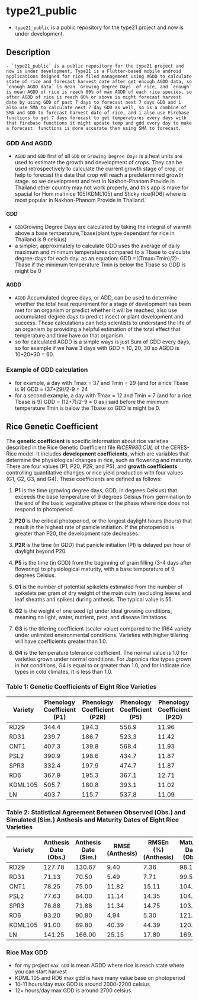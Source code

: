 # type21_public

- `type21_public` is a public repository for the type21 project and now is under development.

## Description

    - `type21_public` is a public repository for the type21 project and now is under development, Type21 is a Flutter-based mobile android applications deigned for rice filed management using AGDD to calculate state of rice and forecast harvest date after get enough AGDD data, so `enough AGDD data` is mean `Growing Degree Days` of rice, and `enough` is mean AGDD of rice is reach 80% of max AGDD of each rice species, so after AGDD of rice is reach 80% or above is might forecast harvest date by using GDD of past 7 days to forecast next 7 days GDD and i also use SMA to calculate next 7 day GDD as well, so is a combine of SMA and GDD to forecast harvest date of rice, and i also use Firebase functions to get 7 days forecast to get temperatures every days with that firebase functions it might update temp and gdd every day to make a forecast  functions is more accurate then using SMA to forecast.

### GDD And AGDD

- `AGDD` and `GDD` first of all `GDD` or `Growing Degree Days` is a heat units are used to estimate the growth and development of crops. They can be used retrospectively to calculate the current growth stage of crop, or help to forecast the date that crop will reach a predetermined growth stage.
so we development and test in Nakhon-Phanom Provide in Thailand other country may not work properly, and this app is make for spacial for Hom mali rice 105(KDML105) and Sticky rice(RD6) where is most popular in Nakhon-Phanom Provide in Thailand.

#### GDD

- `GDD`Growing Degree Days are calculated by taking the integral of warmth above a base temperature,Tbase(plant type dependant for rice in Thailand is 9 celsius)
- a simpler, approximately to calculate GDD uses the average of daily maximum and minimum temperatures compared to a Tbase to calculate degree-days for each day.
  as an equation: GDD =((Tmax+Tmin)/2)-Tbase
   if the minimum temperature Tmin is below the Tbase so GDD is might be 0

#### AGDD

- `AGDD` Accumulated degree days, or ADD, can be used to determine whether the total heat requirement for a stage of development has been met for an organism or predict whether it will be reached,  also use accumulated degree days to predict insect or plant development and success. These calculations can help scientists to understand the life of an organism by providing a helpful estimation of the total effect that temperature and time have on that organism.
- so for calculated AGDD is a simple ways is just Sum of GDD every days, so for example if we have 3 days with GDD = 10, 20, 30 so AGDD is 10+20+30 = 60.

### Example of GDD calculation

- for example, a day with Tmax = 37 and Tmin = 29 (and for a rice Tbase is 9) GDD = (37+29)/2-9 = 24
- for a second example, a day with Tmax = 12 and Tmin = 7 (and for a rice Tbase is 9)
 GDD = (12+7)/2-9 = 0 as i said before the minimum temperature Tmin is below the Tbase so GDD is might be 0.

## Rice Genetic Coefficient

The **genetic coefficient** is specific information about rice varieties described in the Rice Genetic Coefficient file *RICER980.CUL* of the CERES-Rice model. It includes **development coefficients**, which are variables that determine the physiological changes in rice, such as flowering and maturity. There are four values (P1, P20, P2R, and P5), and **growth coefficients** controlling quantitative changes or rice yield production with four values (G1, G2, G3, and G4). These coefficients are defined as follows:

1. **P1** is the time (growing degree days, GDD, in degrees Celsius) that exceeds the base temperature of 9 degrees Celsius from germination to the end of the basic vegetative phase or the phase where rice does not respond to photoperiod.

2. **P20** is the critical photoperiod, or the longest daylight hours (hours) that result in the highest rate of panicle initiation. If the photoperiod is greater than P20, the development rate decreases.

3. **P2R** is the time (in GDD) that panicle initiation (PI) is delayed per hour of daylight beyond P20.

4. **P5** is the time (in GDD) from the beginning of grain filling (3-4 days after flowering) to physiological maturity, with a base temperature of 9 degrees Celsius.

5. **G1** is the number of potential spikelets estimated from the number of spikelets per gram of dry weight of the main culm (excluding leaves and leaf sheaths and spikes) during anthesis. The typical value is 55.

6. **G2** is the weight of one seed (g) under ideal growing conditions, meaning no light, water, nutrient, pest, and disease limitations.

7. **G3** is the tillering coefficient (scaler value) compared to the IR64 variety under unlimited environmental conditions. Varieties with higher tillering will have coefficients greater than 1.0.

8. **G4** is the temperature tolerance coefficient. The normal value is 1.0 for varieties grown under normal conditions. For Japonica rice types grown in hot conditions, G4 is equal to or greater than 1.0, and for Indicate rice types in cold climates, it is less than 1.0.

### **Table 1: Genetic Coefficients of Eight Rice Varieties**

| Variety   | Phenology Coefficient (P1) | Phenology Coefficient (P2R) | Phenology Coefficient (P5) | Phenology Coefficient (P2O) | Growth Coefficient (G1) | Growth Coefficient (G2) | Growth Coefficient (G3) | Growth Coefficient (G4) |
|-----------|-----------------------------|-----------------------------|-----------------------------|-----------------------------|------------------------|------------------------|------------------------|------------------------|
| RD29      | 344.4                       | 194.3                       | 558.9                       | 11.96                       | 52.0                   | 0.0300                 | 0.65                   | 0.95                   |
| RD31      | 239.7                       | 186.7                       | 523.3                       | 11.42                       | 69.3                   | 0.0280                 | 0.93                   | 1.12                   |
| CNT1      | 407.3                       | 139.8                       | 568.4                       | 11.93                       | 51.5                   | 0.0300                 | 0.94                   | 0.89                   |
| PSL2      | 390.9                       | 198.6                       | 434.7                       | 11.87                       | 78.2                   | 0.0300                 | 0.82                   | 1.20                   |
| SPR3      | 332.4                       | 197.9                       | 474.7                       | 11.87                       | 79.9                   | 0.0290                 | 0.89                   | 1.04                   |
| RD6       | 367.9                       | 195.3                       | 367.1                       | 12.71                       | 64.3                   | 0.0220                 | 0.73                   | 1.14                   |
| KDML105   | 505.7                       | 180.8                       | 393.1                       | 11.02                       | 77.8                   | 0.0220                 | 0.52                   | 0.92                   |
| LN        | 403.7                       | 115.7                       | 537.8                       | 11.09                       | 53.2                   | 0.0200                 | 0.43                   | 0.85                   |

### **Table 2: Statistical Agreement Between Observed (Obs.) and Simulated (Sim.) Anthesis and Maturity Dates of Eight Rice Varieties**

| Variety   | Anthesis Date (Obs.) | Anthesis Date (Sim.) | RMSE (Anthesis) | RMSEn (%) (Anthesis) | Maturity Date (Obs.) | Maturity Date (Sim.) | RMSE (Maturity) | RMSEn (%) (Maturity) |
|-----------|-----------------------|-----------------------|------------------|------------------------|-----------------------|-----------------------|-----------------|-----------------------|
| RD29      | 127.78                | 130.67                | 9.40             | 7.36                   | 98.13                 | 107.00                | 13.79           | 14.06                 |
| RD31      | 71.13                 | 70.50                 | 5.49             | 7.71                   | 99.50                 | 102.75                | 9.19            | 9.24                  |
| CNT1      | 78.25                 | 75.00                 | 11.82            | 15.11                  | 104.13                | 105.38                | 11.45           | 10.99                 |
| PSL2      | 77.63                 | 84.00                 | 11.14            | 14.35                  | 104.38                | 109.63                | 7.04            | 6.74                  |
| SPR3      | 76.88                 | 71.88                 | 11.34            | 14.75                  | 103.13                | 104.50                | 14.14           | 13.71                 |
| RD6       | 93.20                 | 90.80                 | 4.94             | 5.30                   | 121.00                | 114.20                | 8.39            | 6.93                  |
| KDML105   | 91.00                 | 89.80                 | 40.39            | 44.39                  | 120.60                | 115.60                | 44.06           | 36.54                 |
| LN        | 141.25                | 166.00                | 25.15            | 17.80                  | 169.75                | 198.50                | 29.18           | 17.19                 |

### Rice Max GDD

- for my project `max GDD` is mean AGDD where rice is reach state where you can start harvest
- KDML 105 and RD6 max gdd is have many value base on photoperiod
- 10-11 hours/day max GDD is around 2000-2200 celsius
- 12+ hours/day max GDD is around 2700 celsius.
